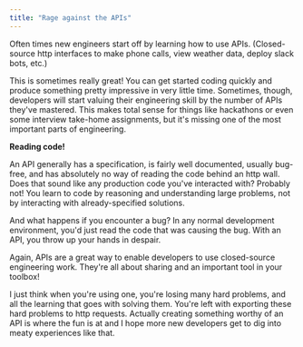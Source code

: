 ```yaml
---
title: "Rage against the APIs"
---
```


Often times new engineers start off by learning how to use APIs. (Closed-source http interfaces to make phone calls, view weather data, deploy slack bots, etc.)

This is sometimes really great! You can get started coding quickly and produce something pretty impressive in very little time. Sometimes, though, developers will start valuing their engineering skill by the number of APIs they've mastered. This makes total sense for things like hackathons or even some interview take-home assignments, but it's missing one of the most important parts of engineering.

**Reading code!**

An API generally has a specification, is fairly well documented, usually bug-free, and has absolutely no way of reading the code behind an http wall. Does that sound like any production code you've interacted with? Probably not! You learn to code by reasoning and understanding large problems, not by interacting with already-specified solutions.

And what happens if you encounter a bug? In any normal development environment, you'd just read the code that was causing the bug. With an API, you throw up your hands in despair.

Again, APIs are a great way to enable developers to use closed-source engineering work. They're all about sharing and an important tool in your toolbox!

I just think when you're using one, you're losing many hard problems, and all the learning that goes with solving them. You're left with exporting these hard problems to http requests. Actually creating something worthy of an API is where the fun is at and I hope more new developers get to dig into meaty experiences like that.
